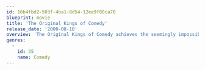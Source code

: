 ```yaml
---
id: 16b4fbd2-503f-4ba1-8d54-12ee9f80ca70
blueprint: movie
title: 'The Original Kings of Comedy'
release_date: '2000-08-18'
overview: 'The Original Kings of Comedy achieves the seemingly impossible task of capturing the rollicking and sly comedy routines of stand-up and sitcom vets Steve Harvey, D.L. Hughley, Cedric the Entertainer, and Bernie Mac and the magic of experiencing a live concert show. Director Spike Lee and his crew plant a multitude of cameras in a packed stadium and onstage (as well as backstage, as they follow the comedians) to catch the vivid immediacy of the show, which is as much about the audience as it is about the jokes.'
genres:
  -
    id: 35
    name: Comedy
---
```

